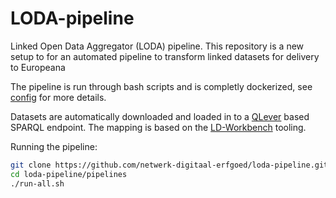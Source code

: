 # LODA-pipeline

Linked Open Data Aggregator (LODA) pipeline. This repository is a new setup to for an automated pipeline to transform linked datasets for delivery to Europeana

The pipeline is run through bash scripts and is completly dockerized, see [config](pipelines/compose.yaml) for more details. 

Datasets are automatically downloaded and loaded in to a [QLever](https://github.com/ad-freiburg/qlever) based SPARQL endpoint. The mapping is based on the [LD-Workbench](https://github.com/netwerk-digitaal-erfgoed/ld-workbench) tooling.

Running the pipeline:

```sh
git clone https://github.com/netwerk-digitaal-erfgoed/loda-pipeline.git
cd loda-pipeline/pipelines
./run-all.sh
```

